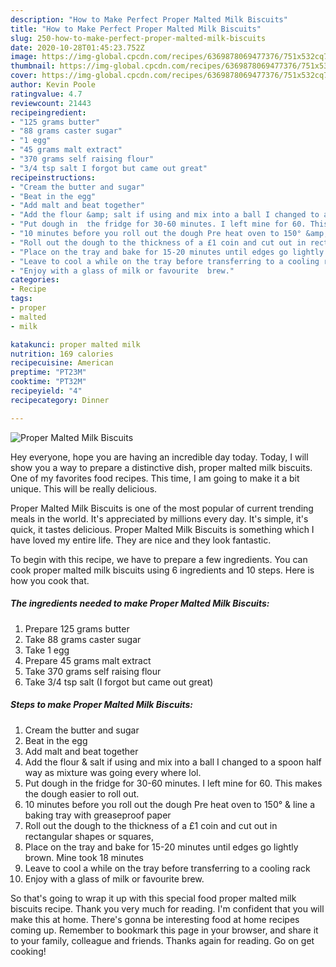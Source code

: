 ```yaml
---
description: "How to Make Perfect Proper Malted Milk Biscuits"
title: "How to Make Perfect Proper Malted Milk Biscuits"
slug: 250-how-to-make-perfect-proper-malted-milk-biscuits
date: 2020-10-28T01:45:23.752Z
image: https://img-global.cpcdn.com/recipes/6369878069477376/751x532cq70/proper-malted-milk-biscuits-recipe-main-photo.jpg
thumbnail: https://img-global.cpcdn.com/recipes/6369878069477376/751x532cq70/proper-malted-milk-biscuits-recipe-main-photo.jpg
cover: https://img-global.cpcdn.com/recipes/6369878069477376/751x532cq70/proper-malted-milk-biscuits-recipe-main-photo.jpg
author: Kevin Poole
ratingvalue: 4.7
reviewcount: 21443
recipeingredient:
- "125 grams butter"
- "88 grams caster sugar"
- "1 egg"
- "45 grams malt extract"
- "370 grams self raising flour"
- "3/4 tsp salt I forgot but came out great"
recipeinstructions:
- "Cream the butter and sugar"
- "Beat in the egg"
- "Add malt and beat together"
- "Add the flour &amp; salt if using and mix into a ball I changed to a spoon half way as mixture was going every where lol."
- "Put dough in  the fridge for 30-60 minutes. I left mine for 60. This makes the dough easier to roll out."
- "10 minutes before you roll out the dough Pre heat oven to 150° &amp; line a baking tray with greaseproof paper"
- "Roll out the dough to the thickness of a £1 coin and cut out in rectangular shapes or squares,"
- "Place on the tray and bake for 15-20 minutes until edges go lightly brown. Mine took 18 minutes"
- "Leave to cool a while on the tray before transferring to a cooling rack"
- "Enjoy with a glass of milk or favourite  brew."
categories:
- Recipe
tags:
- proper
- malted
- milk

katakunci: proper malted milk 
nutrition: 169 calories
recipecuisine: American
preptime: "PT23M"
cooktime: "PT32M"
recipeyield: "4"
recipecategory: Dinner

---
```



![Proper Malted Milk Biscuits](https://img-global.cpcdn.com/recipes/6369878069477376/751x532cq70/proper-malted-milk-biscuits-recipe-main-photo.jpg)

Hey everyone, hope you are having an incredible day today. Today, I will show you a way to prepare a distinctive dish, proper malted milk biscuits. One of my favorites food recipes. This time, I am going to make it a bit unique. This will be really delicious.

Proper Malted Milk Biscuits is one of the most popular of current trending meals in the world. It's appreciated by millions every day. It's simple, it's quick, it tastes delicious. Proper Malted Milk Biscuits is something which I have loved my entire life. They are nice and they look fantastic.




To begin with this recipe, we have to prepare a few ingredients. You can cook proper malted milk biscuits using 6 ingredients and 10 steps. Here is how you cook that.

<!--inarticleads1-->

##### The ingredients needed to make Proper Malted Milk Biscuits:

1. Prepare 125 grams butter
1. Take 88 grams caster sugar
1. Take 1 egg
1. Prepare 45 grams malt extract
1. Take 370 grams self raising flour
1. Take 3/4 tsp salt (I forgot but came out great)




<!--inarticleads2-->

##### Steps to make Proper Malted Milk Biscuits:

1. Cream the butter and sugar
1. Beat in the egg
1. Add malt and beat together
1. Add the flour &amp; salt if using and mix into a ball I changed to a spoon half way as mixture was going every where lol.
1. Put dough in  the fridge for 30-60 minutes. I left mine for 60. This makes the dough easier to roll out.
1. 10 minutes before you roll out the dough Pre heat oven to 150° &amp; line a baking tray with greaseproof paper
1. Roll out the dough to the thickness of a £1 coin and cut out in rectangular shapes or squares,
1. Place on the tray and bake for 15-20 minutes until edges go lightly brown. Mine took 18 minutes
1. Leave to cool a while on the tray before transferring to a cooling rack
1. Enjoy with a glass of milk or favourite  brew.




So that's going to wrap it up with this special food proper malted milk biscuits recipe. Thank you very much for reading. I'm confident that you will make this at home. There's gonna be interesting food at home recipes coming up. Remember to bookmark this page in your browser, and share it to your family, colleague and friends. Thanks again for reading. Go on get cooking!
